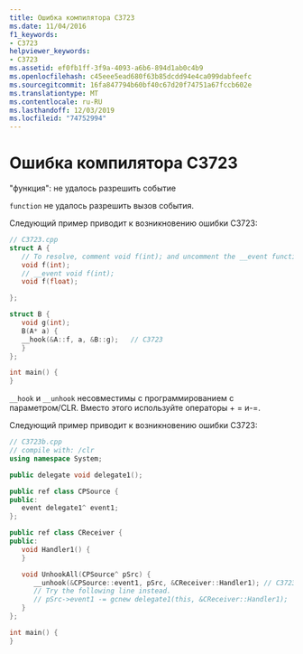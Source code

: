 ```yaml
---
title: Ошибка компилятора C3723
ms.date: 11/04/2016
f1_keywords:
- C3723
helpviewer_keywords:
- C3723
ms.assetid: ef0fb1ff-3f9a-4093-a6b6-894d1ab0c4b9
ms.openlocfilehash: c45eee5ead680f63b85dcdd94e4ca099dabfeefc
ms.sourcegitcommit: 16fa847794b60bf40c67d20f74751a67fccb602e
ms.translationtype: MT
ms.contentlocale: ru-RU
ms.lasthandoff: 12/03/2019
ms.locfileid: "74752994"
---
```

# <a name="compiler-error-c3723"></a>Ошибка компилятора C3723

"функция": не удалось разрешить событие

`function` не удалось разрешить вызов события.

Следующий пример приводит к возникновению ошибки C3723:

```cpp
// C3723.cpp
struct A {
   // To resolve, comment void f(int); and uncomment the __event function
   void f(int);
   // __event void f(int);
   void f(float);

};

struct B {
   void g(int);
   B(A* a) {
   __hook(&A::f, a, &B::g);   // C3723
   }
};

int main() {
}
```

`__hook` и `__unhook` несовместимы с программированием с параметром/CLR.  Вместо этого используйте операторы + = и-=.

Следующий пример приводит к возникновению ошибки C3723:

```cpp
// C3723b.cpp
// compile with: /clr
using namespace System;

public delegate void delegate1();

public ref class CPSource {
public:
   event delegate1^ event1;
};

public ref class CReceiver {
public:
   void Handler1() {
   }

   void UnhookAll(CPSource^ pSrc) {
      __unhook(&CPSource::event1, pSrc, &CReceiver::Handler1); // C3723
      // Try the following line instead.
      // pSrc->event1 -= gcnew delegate1(this, &CReceiver::Handler1);
   }
};

int main() {
}
```
